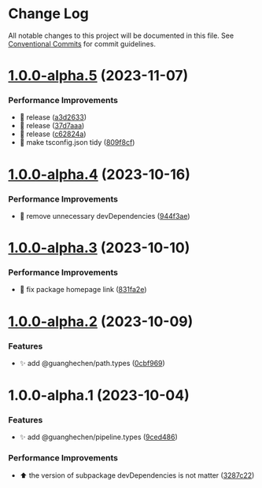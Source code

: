 # Change Log

All notable changes to this project will be documented in this file.
See [Conventional Commits](https://conventionalcommits.org) for commit guidelines.

# [1.0.0-alpha.5](https://github.com/guanghechen/sora/compare/@guanghechen/pipeline.types@1.0.0-alpha.4...@guanghechen/pipeline.types@1.0.0-alpha.5) (2023-11-07)


### Performance Improvements

* :bookmark:  release ([a3d2633](https://github.com/guanghechen/sora/commit/a3d26331c6b9fba2afa1d1904d866699d32337a6))
* :bookmark:  release ([37d7aaa](https://github.com/guanghechen/sora/commit/37d7aaa6820c1e1b12c2409e0d615fe5c2bd33b6))
* :bookmark:  release ([c62824a](https://github.com/guanghechen/sora/commit/c62824a430a456f7a6c0823d7c32002a24fe738d))
* 🔧 make tsconfig.json tidy ([809f8cf](https://github.com/guanghechen/sora/commit/809f8cf6b18da2d8fbba1566a5f4a783b52683da))





# [1.0.0-alpha.4](https://github.com/guanghechen/sora/compare/@guanghechen/pipeline.types@1.0.0-alpha.3...@guanghechen/pipeline.types@1.0.0-alpha.4) (2023-10-16)


### Performance Improvements

* 🔧 remove unnecessary devDependencies ([944f3ae](https://github.com/guanghechen/sora/commit/944f3aee64e68ce52ca30237c7d0240a82c9c58f))





# [1.0.0-alpha.3](https://github.com/guanghechen/sora/compare/@guanghechen/pipeline.types@1.0.0-alpha.2...@guanghechen/pipeline.types@1.0.0-alpha.3) (2023-10-10)


### Performance Improvements

* 🔧 fix package homepage link ([831fa2e](https://github.com/guanghechen/sora/commit/831fa2e9bc9ab2d4eb6795d82e6fa7f9a20d1046))





# [1.0.0-alpha.2](https://github.com/guanghechen/sora/compare/@guanghechen/pipeline.types@1.0.0-alpha.1...@guanghechen/pipeline.types@1.0.0-alpha.2) (2023-10-09)


### Features

* ✨ add @guanghechen/path.types ([0cbf969](https://github.com/guanghechen/sora/commit/0cbf969f481a3ba066af66fda72ec8834aa18c52))





# 1.0.0-alpha.1 (2023-10-04)


### Features

* ✨ add @guanghechen/pipeline.types ([9ced486](https://github.com/guanghechen/sora/commit/9ced486ad6ad5598968701c87588fe94b4012e9e))


### Performance Improvements

* ⬆️ the version of subpackage devDependencies is not matter ([3287c22](https://github.com/guanghechen/sora/commit/3287c22fb150af6620c1c9f6f4b186498aea815b))
